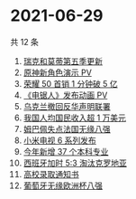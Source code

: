 # 2021-06-29

共 12 条

<!-- BEGIN -->
<!-- 最后更新时间 Tue Jun 29 2021 11:07:51 GMT+0800 (China Standard Time) -->

1. [瑞克和莫蒂第五季更新](https://www.zhihu.com/search?q=瑞克和莫蒂)
2. [原神新角色演示 PV](https://www.zhihu.com/search?q=原神)
3. [荣耀 50 首销 1 分钟破 5 亿](https://www.zhihu.com/search?q=荣耀50)
4. [《电锯人》发布动画 PV](https://www.zhihu.com/search?q=电锯人)
5. [乌克兰撤回反华声明联署](https://www.zhihu.com/search?q=乌克兰)
6. [我国人均国民收入超 1 万美元](https://www.zhihu.com/search?q=人均国民收入)
7. [姆巴佩失点法国无缘八强](https://www.zhihu.com/search?q=法国队)
8. [小米电视 6 系列发布](https://www.zhihu.com/search?q=小米电视)
9. [今年新增 37 个本科专业](https://www.zhihu.com/search?q=新专业)
10. [西班牙加时 5:3 淘汰克罗地亚](https://www.zhihu.com/search?q=西班牙队)
11. [高校录取通知书](https://www.zhihu.com/search?q=高校录取通知书)
12. [葡萄牙无缘欧洲杯八强](https://www.zhihu.com/search?q=葡萄牙队)

<!-- END -->
